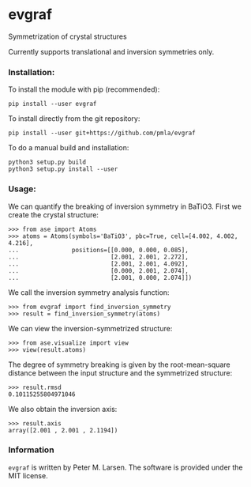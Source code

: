 # evgraf
Symmetrization of crystal structures


Currently supports translational and inversion symmetries only.


### Installation:

To install the module with pip (recommended):
```
pip install --user evgraf
```

To install directly from the git repository:
```
pip install --user git+https://github.com/pmla/evgraf
```

To do a manual build and installation:
```
python3 setup.py build
python3 setup.py install --user
```

### Usage:
We can quantify the breaking of inversion symmetry in BaTiO3.
First we create the crystal structure:
```
>>> from ase import Atoms
>>> atoms = Atoms(symbols='BaTiO3', pbc=True, cell=[4.002, 4.002, 4.216],
...               positions=[[0.000, 0.000, 0.085],
...                          [2.001, 2.001, 2.272],
...                          [2.001, 2.001, 4.092],
...                          [0.000, 2.001, 2.074],
...                          [2.001, 0.000, 2.074]])
```
We call the inversion symmetry analysis function:
```
>>> from evgraf import find_inversion_symmetry
>>> result = find_inversion_symmetry(atoms)
```
We can view the inversion-symmetrized structure:
```
>>> from ase.visualize import view
>>> view(result.atoms)
```
The degree of symmetry breaking is given by the root-mean-square distance between the input structure and the symmetrized structure:
```
>>> result.rmsd
0.10115255804971046
```
We also obtain the inversion axis:
```
>>> result.axis
array([2.001 , 2.001 , 2.1194])
```


### Information
`evgraf` is written by Peter M. Larsen.  The software is provided under the MIT license.
